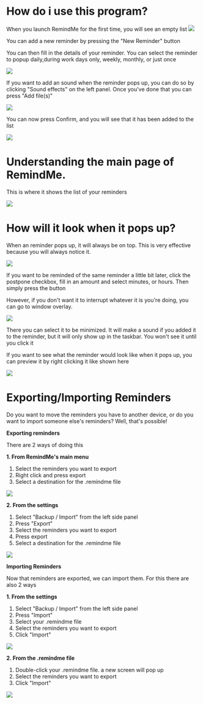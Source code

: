 # How do i use this program?

When you launch RemindMe for the first time, you will see an empty list
![](https://i.imgur.com/n4XwblE.png)

You can add a new reminder by pressing the "New Reminder" button

You can then fill in the  details of your reminder. You can select the reminder to popup daily,during work days only, weekly, monthly, or just once


![](https://i.imgur.com/cS68OMY.png)

If you want to add an sound when the reminder pops up, you can do so by clicking "Sound effects" on the left panel. Once you've done that you can press "Add file(s)" 


![](https://i.imgur.com/BbrU0ON.png)

You can now press Confirm, and you will see that it has been added to the list


![](https://i.imgur.com/Ztv7Kp4.png)


# Understanding the main page of RemindMe.

This is where it shows the list of your reminders

![](https://i.imgur.com/vOq9g4Q.png)


# How will it look when it pops up?
When an reminder pops up, it will always be on top. This is very effective because you will always notice it.

![](https://i.imgur.com/S0ZWsxx.jpg)

If you want to be reminded of the same reminder a little bit later, click the postpone checkbox, fill in an amount and select minutes, or hours. Then simply press the button

However, if you don't want it to interrupt whatever it is you're doing, you can go to window overlay.


![](https://i.imgur.com/FkY78hU.png)


There you can select it to be minimized. It will make a sound if you added it to the reminder, but it will only show up in the taskbar. You won't see it until you click it



If you want to see what the reminder would look like when it pops up, you can preview it by right clicking it like shown here

![](https://i.imgur.com/dQsIgfd.png)


# Exporting/Importing Reminders
Do you want to move the reminders you have to another device, or do you want to import someone else's reminders? Well, that's possible!

**Exporting reminders**

There are 2 ways of doing this

**1. From RemindMe's main menu**
1. Select the reminders you want to export
2. Right click and press export
3. Select a destination for the .remindme file

![](https://i.imgur.com/g4Hj4O9.png)

**2. From the settings**

1. Select "Backup / Import" from the left side panel
2. Press "Export"
3. Select the reminders you want to export
4. Press export
5. Select a destination for the .remindme file

![](https://i.imgur.com/8K89GAs.png)


**Importing Reminders**

Now that reminders are exported, we can import them. For this there are also 2 ways

**1. From the settings**

1. Select "Backup / Import" from the left side panel
2. Press "Import"
3. Select your .remindme file
4. Select the reminders you want to export
5. Click "Import"

![](https://i.imgur.com/w1tTyvJ.png)

**2. From the .remindme file**

1. Double-click your .remindme file. a new screen will pop up
2. Select the reminders you want to export
3. Click "Import"

![](https://i.imgur.com/qzv382O.png)

